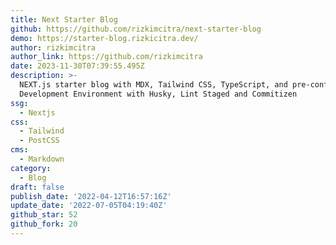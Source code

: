 ```yaml
---
title: Next Starter Blog
github: https://github.com/rizkimcitra/next-starter-blog
demo: https://starter-blog.rizkicitra.dev/
author: rizkimcitra
author_link: https://github.com/rizkimcitra
date: 2023-11-30T07:39:55.495Z
description: >-
  NEXT.js starter blog with MDX, Tailwind CSS, TypeScript, and pre-configured
  Development Environment with Husky, Lint Staged and Commitizen
ssg:
  - Nextjs
css:
  - Tailwind
  - PostCSS
cms:
  - Markdown
category:
  - Blog
draft: false
publish_date: '2022-04-12T16:57:16Z'
update_date: '2022-07-05T04:19:40Z'
github_star: 52
github_fork: 20
---
```

